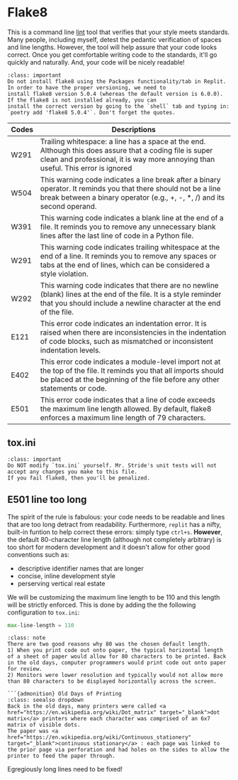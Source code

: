 # Flake8
This is a command line <a href="https://en.wikipedia.org/wiki/Lint_(software)" target="_blank">lint</a> tool that verifies that your style meets standards.
Many people, including myself, detest the pedantic verification of spaces and line lengths.
However, the tool will help assure that your code looks correct. Once you get
comfortable writing code to the standards, it'll go quickly and naturally. And, your code will be nicely readable!  

```{admonition} Important!
:class: important
Do not install flake8 using the Packages functionality/tab in Replit. In order to have the proper versioning, we need to
install flake8 version 5.0.4 (whereas the default version is 6.0.0). If the flake8 is not installed already, you can
install the correct version by going to the `shell` tab and typing in: `poetry add 'flake8 5.0.4'`. Don't forget the quotes.
```

|Codes|Descriptions|
|-----|------------|
|W291|Trailing whitespace: a line has a space at the end. Although this does assure that a coding file is super clean and professional, it is way more annoying than useful. This error is ignored|
|W504| This warning code indicates a line break after a binary operator. It reminds you that there should not be a line break between a binary operator (e.g., +, -, *, /) and its second operand.|
|W391| This warning code indicates a blank line at the end of a file. It reminds you to remove any unnecessary blank lines after the last line of code in a Python file.|
|W291| This warning code indicates trailing whitespace at the end of a line. It reminds you to remove any spaces or tabs at the end of lines, which can be considered a style violation.|
|W292| This warning code indicates that there are no newline (blank) lines at the end of the file. It is a style reminder that you should include a newline character at the end of the file.|
|E121| This error code indicates an indentation error. It is raised when there are inconsistencies in the indentation of code blocks, such as mismatched or inconsistent indentation levels.|
|E402| This error code indicates a module-level import not at the top of the file. It reminds you that all imports should be placed at the beginning of the file before any other statements or code.|
|E501| This error code indicates that a line of code exceeds the maximum line length allowed. By default, flake8 enforces a maximum line length of 79 characters.|

## tox.ini
```{admonition} Important!
:class: important
Do NOT modify `tox.ini` yourself. Mr. Stride's unit tests will not accept any changes you make to this file.
If you fail flake8, then you'll be penalized.  
```

## E501 line too long
The spirit of the rule is fabulous: your code needs to be readable and lines that are too long detract from readability.
Furthermore, `replit` has a nifty, built-in funtion to help correct these errors: simply type `ctrl+s`. 
**However**, the default 80-character line length (although not completely arbitrary) is too short for modern development
and it doesn't allow for other good conventions such as:  
* descriptive identifier names that are longer  
* concise, inline development style   
* perserving vertical real estate   

We will be customizing the maximum line length to be 110 and this length will be strictly enforced. This is done by adding the
the following configuration to `tox.ini`:  
```python
max-line-length = 110
```

```{admonition} Why 80?
:class: note
There are two good reasons why 80 was the chosen default length.  
1) When you print code out onto paper, the typical horizontal length of a sheet of paper would allow for 80 characters to be printed. Back in the old days, computer programmers would print code out onto paper for review.  
2) Monitors were lower resolution and typically would not allow more than 80 characters to be displayed horizontally across the screen.  

```{admonition} Old Days of Printing
:class: seealso dropdown
Back in the old days, many printers were called <a href="https://en.wikipedia.org/wiki/Dot_matrix" target="_blank">dot matrix</a> printers where each character was comprised of an 6x7 matrix of visible dots.
The paper was <a href="https://en.wikipedia.org/wiki/Continuous_stationery" target="_blank">continuous stationary</a> : each page was linked to the prior page via perforation and had holes on the sides to allow the printer to feed the paper through.
```

Egregiously long lines need to be fixed!